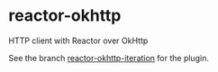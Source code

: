 # reactor-okhttp
HTTP client with Reactor over OkHttp

See the branch [reactor-okhttp-iteration](https://github.com/anuchandy/reactor-okhttp/tree/reactor-okhttp-iteration) for the plugin.
